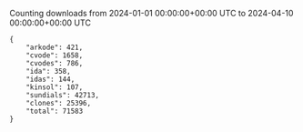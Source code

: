 
Counting downloads from 2024-01-01 00:00:00+00:00 UTC to 2024-04-10 00:00:00+00:00 UTC

```
{
    "arkode": 421,
    "cvode": 1658,
    "cvodes": 786,
    "ida": 358,
    "idas": 144,
    "kinsol": 107,
    "sundials": 42713,
    "clones": 25396,
    "total": 71583
}
```
